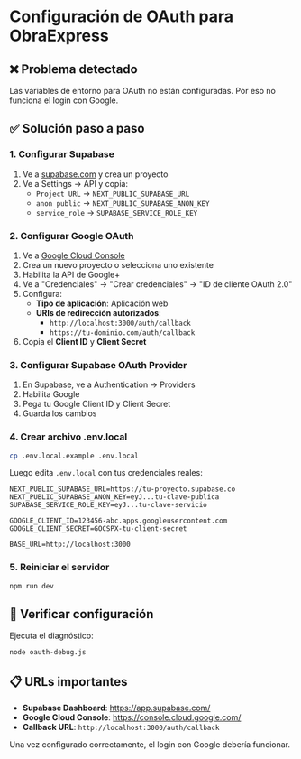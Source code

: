# Configuración de OAuth para ObraExpress

## ❌ Problema detectado
Las variables de entorno para OAuth no están configuradas. Por eso no funciona el login con Google.

## ✅ Solución paso a paso

### 1. Configurar Supabase
1. Ve a [supabase.com](https://supabase.com) y crea un proyecto
2. Ve a Settings → API y copia:
   - `Project URL` → `NEXT_PUBLIC_SUPABASE_URL`
   - `anon public` → `NEXT_PUBLIC_SUPABASE_ANON_KEY`
   - `service_role` → `SUPABASE_SERVICE_ROLE_KEY`

### 2. Configurar Google OAuth
1. Ve a [Google Cloud Console](https://console.cloud.google.com)
2. Crea un nuevo proyecto o selecciona uno existente
3. Habilita la API de Google+ 
4. Ve a "Credenciales" → "Crear credenciales" → "ID de cliente OAuth 2.0"
5. Configura:
   - **Tipo de aplicación**: Aplicación web
   - **URIs de redirección autorizados**: 
     - `http://localhost:3000/auth/callback`
     - `https://tu-dominio.com/auth/callback`
6. Copia el **Client ID** y **Client Secret**

### 3. Configurar Supabase OAuth Provider
1. En Supabase, ve a Authentication → Providers
2. Habilita Google
3. Pega tu Google Client ID y Client Secret
4. Guarda los cambios

### 4. Crear archivo .env.local
```bash
cp .env.local.example .env.local
```

Luego edita `.env.local` con tus credenciales reales:

```env
NEXT_PUBLIC_SUPABASE_URL=https://tu-proyecto.supabase.co
NEXT_PUBLIC_SUPABASE_ANON_KEY=eyJ...tu-clave-publica
SUPABASE_SERVICE_ROLE_KEY=eyJ...tu-clave-servicio

GOOGLE_CLIENT_ID=123456-abc.apps.googleusercontent.com
GOOGLE_CLIENT_SECRET=GOCSPX-tu-client-secret

BASE_URL=http://localhost:3000
```

### 5. Reiniciar el servidor
```bash
npm run dev
```

## 🔧 Verificar configuración
Ejecuta el diagnóstico:
```bash
node oauth-debug.js
```

## 📋 URLs importantes
- **Supabase Dashboard**: https://app.supabase.com/
- **Google Cloud Console**: https://console.cloud.google.com/
- **Callback URL**: `http://localhost:3000/auth/callback`

Una vez configurado correctamente, el login con Google debería funcionar.